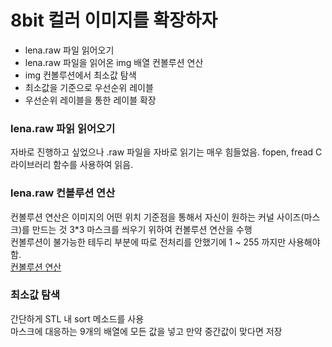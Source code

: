 # 8bit 컬러 이미지를 확장하자  
- lena.raw 파일 읽어오기 
- lena.raw 파일을 읽어온 img 배열 컨볼루션 연산 
- img 컨볼루션에서 최소값 탐색 
- 최소값을 기준으로 우선순위 레이블
- 우선순위 레이블을 통한 레이블 확장

### lena.raw 파읽 읽어오기  
자바로 진행하고 싶었으나 .raw 파일을 자바로 읽기는 매우 힘들었음.
fopen, fread C 라이브러리 함수를 사용하여 읽음.

### lena.raw 컨볼루션 연산 
컨볼루션 연산은 이미지의 어떤 위치 기준점을 통해서 자신이 원하는 커널 사이즈(마스크)를 만드는 것 
3*3 마스크를 씌우기 위하여 컨볼루션 연산을 수행  
컨볼루션이 불가능한 테두리 부분에 따로 전처리를 안했기에 1 ~ 255 까지만 사용해야 함.  
[컨볼루션 연산](https://webnautes.tistory.com/1044)  

### 최소값 탐색  
간단하게 STL 내 sort 메소드를 사용  
마스크에 대응하는 9개의 배열에 모든 값을 넣고 만약 중간값이 맞다면 저장  
